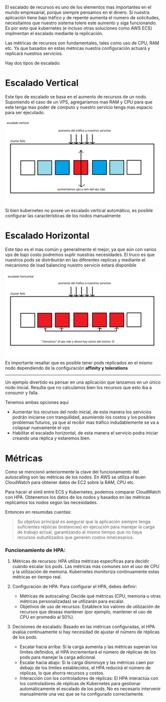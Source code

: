 El escalado de recursos es uno de los elementos mas importantes en el mundo empresarial, porque siempre pensamos en el dinero. Si nuestra aplicación tiene bajo tráfico y de repente aumenta el numero de solicitudes, necesitamos que nuestro sistema tolere este aumento y siga funcionando. Es por esto que kubernetes (e incluso otras soluciones como AWS ECS) implmentan el escalado mediante la replicación.

Las métricas de recursos son fundamentales, tales como uso de CPU, RAM etc. Ya que basados en estas métricas nuestra configuración actuará y replicará nuestros servicios.

Hay dos tipos de escalado:

# Escalado Vertical

Este tipo de escalado se basa en el aumento de recursos de un nodo. Suponiendo el caso de un VPS, agregaríamos mas RAM y CPU para que este tenga mas poder de cómputo y nuestro servicio tenga mas espacio para ser ejecutado.

![vertical_scalling](../media/vertical_scalling.png)

Si bien kubernetes no posee un escalado vertical automático, es posible configurar las características de los nodos manualmente

# Escalado Horizontal

Este tipo es el mas común y generalmente el mejor, ya que aún con varios vps de bajo costo podremos suplir nuestras necesidades. El truco es que nuestros pods se distribuirán en las diferentes replicas y mediante el mecanismo de load balancing nuestro servicio estará disponible

![horizontal_scalling](../media/horizontal_scalling.png)

Es importante resaltar que es posible tener pods replicados en el mismo nodo dependiendo de la configuración **affinity y tolerations**

---

Un ejemplo divertido es pensar en una aplicación que lanzamos en un único nodo inicial. Resulta que no calculamos bien los recursos que esto iba a consumir y falla.

Tenemos ambas opciones aquí

- Aumentar los recursos del nodo inicial, de esta manera los servicios podrán iniciarse con tranquilidad, asumiendo los costos y los posibles problemas futuros, ya que al recibir mas tráfico indudablemente se va a colapsar nuevamente el vps
- Habilitar el escalado horizontal, de esta manera el servicio podra iniciar creando una réplica y estaremos bien.


# Métricas

Como se mencionó anteriormente la clave del funcionamiento del autoscalling son las métricas de los nodos. En AWS se utiliza el buen CloudWatch para obtener datos de EC2 sobre la RAM, CPU etc. 

Para hacer el simil entre ECS y Kubernetes, podemos comparar CloudWatch con HPA. Obtenemos los datos de los nodos y basados en las métricas replicamos los nodos según las necesidades.

Entonces en resumidas cuentas:

> Su objetivo principal es asegurar que la aplicación siempre tenga suficientes réplicas (instancias) en ejecución para manejar la carga de trabajo actual, garantizando al mismo tiempo que no haya recursos subutilizados que generen costos innecesarios.

### Funcionamiento de HPA:
1. Métricas de recursos: HPA utiliza métricas específicas para decidir cuándo escalar los pods. Las métricas más comunes son el uso de CPU y la utilización de memoria. Kubernetes monitoriza continuamente estas métricas en tiempo real.

2. Configuración de HPA: Para configurar el HPA, debes definir:
   - Métricas de autoscaling: Decide qué métricas (CPU, memoria u otras métricas personalizadas) se utilizarán para escalar.
   - Objetivos de uso de recursos: Establece los valores de utilización de recursos que deseas mantener (por ejemplo, mantener el uso de CPU en promedio al 50%).

3. Decisiones de escalado: Basado en las métricas configuradas, el HPA evalúa continuamente si hay necesidad de ajustar el número de réplicas de los pods.
   - Escalar hacia arriba: Si la carga aumenta y las métricas superan los límites definidos, el HPA incrementará el número de réplicas de los pods para manejar la carga adicional.
   - Escalar hacia abajo: Si la carga disminuye y las métricas caen por debajo de los límites establecidos, el HPA reducirá el número de réplicas, lo que ahorra recursos y costos.
   - Interacción con los controladores de réplicas: El HPA interactúa con los controladores de réplicas de Kubernetes para gestionar automáticamente el escalado de los pods. No es necesario intervenir manualmente una vez que se ha configurado correctamente.